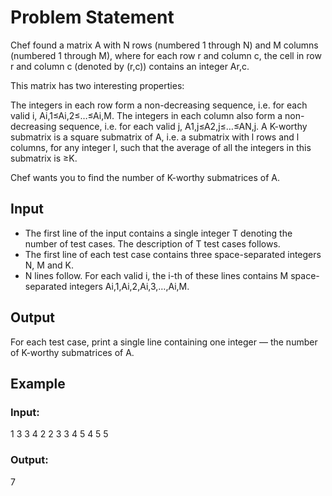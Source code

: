 # Problem Statement
Chef found a matrix A with N rows (numbered 1 through N) and M columns (numbered 1 through M), where for each row r and column c, the cell in row r and column c (denoted by (r,c)) contains an integer Ar,c.

This matrix has two interesting properties:

The integers in each row form a non-decreasing sequence, i.e. for each valid i, Ai,1≤Ai,2≤…≤Ai,M.
The integers in each column also form a non-decreasing sequence, i.e. for each valid j, A1,j≤A2,j≤…≤AN,j.
A K-worthy submatrix is a square submatrix of A, i.e. a submatrix with l rows and l columns, for any integer l, such that the average of all the integers in this submatrix is ≥K.

Chef wants you to find the number of K-worthy submatrices of A.

## Input
- The first line of the input contains a single integer T denoting the number of test cases. The description of T test cases follows.
- The first line of each test case contains three space-separated integers N, M and K.
- N lines follow. For each valid i, the i-th of these lines contains M space-separated integers Ai,1,Ai,2,Ai,3,…,Ai,M.

## Output
For each test case, print a single line containing one integer ― the number of K-worthy submatrices of A.

## Example
### Input:
1
3 3 4
2 2 3
3 4 5
4 5 5


###  Output:
7

